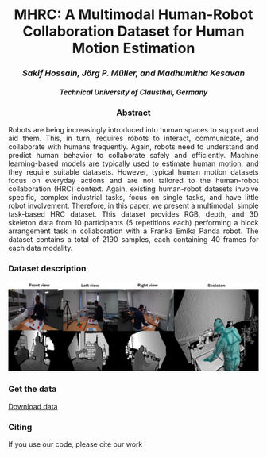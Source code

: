 <div align="center">
<h1>MHRC: A Multimodal Human-Robot Collaboration Dataset for Human Motion Estimation</h1>
<h3> <i>Sakif Hossain, Jörg P. Müller, and Madhumitha Kesavan</i></h3>
<h4> <i>Technical University of Clausthal, Germany</i></h4>
 
 
</div>

<div align="center"> <h3> Abstract </h3>  </div>
<div align="justify">
Robots are being increasingly introduced into human spaces to support and aid them. This, in turn, requires robots to interact, communicate, and collaborate with humans frequently. Again, robots need to understand and predict human behavior to collaborate safely and efficiently. Machine learning-based models are typically used to estimate human motion, and they require suitable datasets. However, typical human motion datasets focus on everyday actions and are not tailored to the human-robot collaboration (HRC) context. Again, existing human-robot datasets involve specific, complex industrial tasks, focus on single tasks, and have little robot involvement. Therefore, in this paper, we present a multimodal, simple task-based HRC dataset. This dataset provides RGB, depth, and 3D skeleton data from 10 participants (5 repetitions each) performing a block arrangement task in collaboration with a Franka Emika Panda robot. The dataset contains a total of 2190 samples, each containing 40 frames for each data modality.
</div>

### Dataset description

![dataset example](rsc/dataset_multiview2.jpg)
 
### Get the data

[Download data](https://zenodo.org/uploads/17311081)


### Citing
 If you use our code, please cite our work
